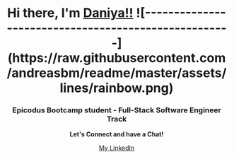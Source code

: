<h1 align="center">Hi there, I'm <a href="https://github.com/DaniyaYelemessova" target="_blank">Daniya!!</a> 
  ![-----------------------------------------------------](https://raw.githubusercontent.com/andreasbm/readme/master/assets/lines/rainbow.png)
<h3 align="center">Epicodus Bootcamp student - Full-Stack Software Engineer Track </h3>

  <p align="center">
  <strong>Let's Connect and have a Chat!</strong>
</p>

  <p align="center">
  <a href="https://www.linkedin.com/in/daniya-collings/" >My LinkedIn</a>
</p>




<!--

 
**DaniyaYelemessova/DaniyaYelemessova** is a ✨ _special_ ✨ repository because its `README.md` (this file) appears on your GitHub profile.

Here are some ideas to get you started:

- 🔭 I’m currently working on ...
- 🌱 I’m currently learning ...
- 👯 I’m looking to collaborate on ...
- 🤔 I’m looking for help with ...
- 💬 Ask me about ...
- 📫 How to reach me: ...
- 😄 Pronouns: ...
- ⚡ Fun fact: ...
-->
